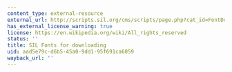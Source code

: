 ```yaml
---
content_type: external-resource
external_url: http://scripts.sil.org/cms/scripts/page.php?cat_id=FontDownloads
has_external_license_warning: true
license: https://en.wikipedia.org/wiki/All_rights_reserved
status: ''
title: SIL Fonts for downloading
uid: aad5e79c-d6b5-45a0-9dd1-95f691ca6059
wayback_url: ''
---
```

